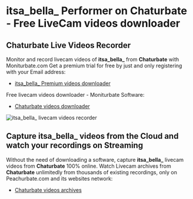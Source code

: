 # itsa_bella_ Performer on Chaturbate - Free LiveCam videos downloader

## Chaturbate Live Videos Recorder

Monitor and record livecam videos of **itsa_bella_** from **Chaturbate** with Moniturbate.com
Get a premium trial for free by just and only registering with your Email address:
* [itsa_bella_ Premium videos downloader](https://moniturbate.com/request-demo-licence-key.html)

Free livecam videos downloader - Moniturbate Software:
* [Chaturbate videos downloader](https://moniturbate.com/moniturbate-download-software.html)

![itsa_bella_ livecam videos recorder](https://peachurnet.com/templates/moniturbate-software.png)


## Capture itsa_bella_ videos from the Cloud and watch your recordings on Streaming

Without the need of downloading a software, capture **itsa_bella_** livecam videos from **Chaturbate** 100% online.
Watch Livecam archives from **Chaturbate** unlimitedly from thousands of existing recordings, only on Peachurbate.com and its websites network:
* [Chaturbate videos archives](https://peachurnet.com/)